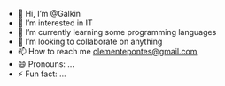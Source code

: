 - 👋 Hi, I’m @Galkin
- 👀 I’m interested in IT
- 🌱 I’m currently learning some programming languages
- 💞️ I’m looking to collaborate on anything
- 📫 How to reach me clementepontes@gmail.com
- 😄 Pronouns: ...
- ⚡ Fun fact: ...

<!---
Galkin15/Galkin15 is a ✨ special ✨ repository because its `README.md` (this file) appears on your GitHub profile.
You can click the Preview link to take a look at your changes.
--->
